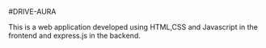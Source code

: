 #DRIVE-AURA

This is a web application developed using HTML,CSS and Javascript in the frontend and express.js in the backend.